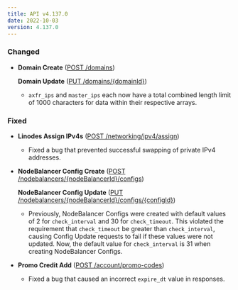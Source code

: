 ```yaml
---
title: API v4.137.0
date: 2022-10-03
version: 4.137.0
---
```


### Changed

- **Domain Create** ([POST /domains](https://www.linode.com/docs/api/domains/#domain-create))

    **Domain Update** ([PUT /domains/{domainId}](https://www.linode.com/docs/api/domains/#domain-update))
    - `axfr_ips` and `master_ips` each now have a total combined length limit of 1000 characters for data within their respective arrays.

### Fixed

- **Linodes Assign IPv4s** ([POST /networking/ipv4/assign](https://www.linode.com/docs/api/networking/#linodes-assign-ipv4s))
    - Fixed a bug that prevented successful swapping of private IPv4 addresses.

- **NodeBalancer Config Create** ([POST /nodebalancers/{nodeBalancerId}/configs](https://www.linode.com/docs/api/nodebalancers/#config-create))

    **NodeBalancer Config Update** ([PUT /nodebalancers/{nodeBalancerId}/configs/{configId}](https://www.linode.com/docs/api/nodebalancers/#config-update))
    - Previously, NodeBalancer Configs were created with default values of 2 for `check_interval` and 30 for `check_timeout`. This violated the requirement that `check_timeout` be greater than `check_interval`, causing Config Update requests to fail if these values were not updated. Now, the default value for `check_interval` is 31 when creating NodeBalancer Configs.

- **Promo Credit Add** ([POST /account/promo-codes](https://www.linode.com/docs/api/account/#promo-credit-add))
    - Fixed a bug that caused an incorrect `expire_dt` value in responses.
